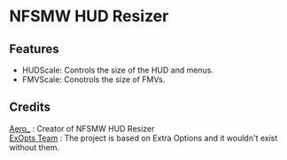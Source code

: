 # NFSMW HUD Resizer  

## Features
- HUDScale: Controls the size of the HUD and menus.
- FMVScale: Conotrols the size of FMVs.

## Credits
[Aero_](https://github.com/AeroWidescreen) : Creator of NFSMW HUD Resizer  
[ExOpts Team](https://github.com/ExOptsTeam/) : The project is based on Extra Options and it wouldn't exist without them.